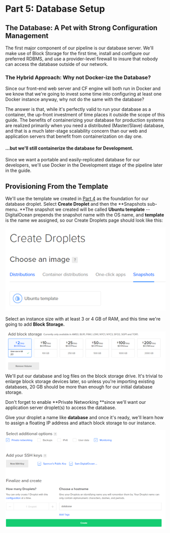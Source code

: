 # Part 5: Database Setup

## The Database: A Pet with Strong Configuration Management

The first major component of our pipeline is our database server. We'll make use of Block Storage for the first time, install and configure our preferred RDBMS, and use a provider-level firewall to insure that nobody can access the database outside of our network.

### The Hybrid Approach: Why not Docker-ize the Database?

Since our front-end web server and CF engine will both run in Docker and we know that we're going to invest some time into configuring at least one Docker instance anyway, why not do the same with the database?

The answer is that, while it's perfectly valid to run your database as a container, the up-front investment of time places it outside the scope of this guide. The benefits of containerizing your database for production systems are realized primarily when you need a distributed \(Master/Slave\) database, and that is a much later-stage scalability concern than our web and application servers that benefit from containerization on day one.

#### ...but we'll still containerize the database for Development.

Since we want a portable and easily-replicated database for our developers, we'll use Docker in the Development stage of the pipeline later in the guide.

## Provisioning From the Template

We'll use the template we created in [Part 4](../part-4-instance-setup-how-many-and-what-kind/) as the foundation for our database droplet. Select **Create Droplet** and then the **Snapshots sub-menu. **The snapshot we created will be called **Ubuntu template** -- DigitalOcean prepends the snapshot name with the OS name, and **template** is the name we assigned, so our Create Droplets page should look like this:

![](../.gitbook/assets/snip_20180322114159.png)

Select an instance size with at least 3 or 4 GB of RAM, and this time we're going to add **Block Storage.**

![](../.gitbook/assets/snip_20180322124340.png)We'll put our database and log files on the block storage drive. It's trivial to enlarge block storage devices later, so unless you're importing existing databases, 20 GB should be more than enough for our initial database storage.

Don't forget to enable **Private Networking **since we'll want our application server droplet\(s\) to access the database.

Give your droplet a name like **database** and once it's ready, we'll learn how to assign a floating IP address and attach block storage to our instance.

![](../.gitbook/assets/snip_20180322130047.png)

